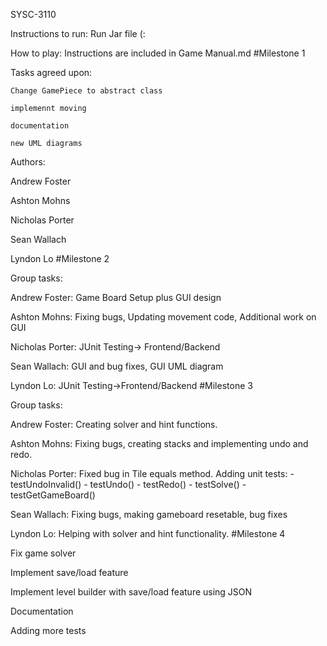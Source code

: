 SYSC-3110

Instructions to run: Run Jar file (:

How to play: Instructions are included in Game Manual.md
#Milestone 1

Tasks agreed upon:

    Change GamePiece to abstract class

    implemennt moving

    documentation

    new UML diagrams

Authors:

Andrew Foster

Ashton Mohns

Nicholas Porter

Sean Wallach

Lyndon Lo
#Milestone 2

Group tasks:

Andrew Foster: Game Board Setup plus GUI design

Ashton Mohns: Fixing bugs, Updating movement code, Additional work on GUI

Nicholas Porter: JUnit Testing-> Frontend/Backend

Sean Wallach: GUI and bug fixes, GUI UML diagram

Lyndon Lo: JUnit Testing->Frontend/Backend
#Milestone 3

Group tasks:

Andrew Foster: Creating solver and hint functions.

Ashton Mohns: Fixing bugs, creating stacks and implementing undo and redo.

Nicholas Porter: Fixed bug in Tile equals method. Adding unit tests: - testUndoInvalid() - testUndo() - testRedo() - testSolve() - testGetGameBoard()

Sean Wallach: Fixing bugs, making gameboard resetable, bug fixes

Lyndon Lo: Helping with solver and hint functionality.
#Milestone 4

Fix game solver

Implement save/load feature

Implement level builder with save/load feature using JSON

Documentation

Adding more tests
